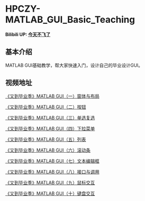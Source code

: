 # HPCZY-MATLAB_GUI_Basic_Teaching

**Bilibili UP: [今天不飞了](https://space.bilibili.com/330337755)**


## 基本介绍
MATLAB GUI基础教学，帮大家快速入门，设计自己的毕业设计GUI。

## 视频地址
[《又到毕业季》MATLAB GUI（一）窗体与布局](https://www.bilibili.com/video/BV1rY4y1a7QE/?share_source=copy_web)

[《又到毕业季》MATLAB GUI（二）按钮](https://www.bilibili.com/video/BV1a44y1g7Xw/?share_source=copy_web)

[《又到毕业季》MATLAB GUI（三）单选复选](https://www.bilibili.com/video/BV1GY4y1k77k/?share_source=copy_web)

[《又到毕业季》MATLAB GUI（四）下拉菜单](https://www.bilibili.com/video/BV1wY411N7Hu/?share_source=copy_web)

[《又到毕业季》MATLAB GUI（五）列表](https://www.bilibili.com/video/BV1H541127VL/?share_source=copy_web)

[《又到毕业季》MATLAB GUI（六）滚动条](https://www.bilibili.com/video/BV1S3411K7p5/?share_source=copy_web)

[《又到毕业季》MATLAB GUI（七）文本编辑框](https://www.bilibili.com/video/BV1134y1a7xg/?share_source=copy_web)

[《又到毕业季》MATLAB GUI（八）接口与调用](https://www.bilibili.com/video/BV1934y1a78U/?share_source=copy_web)

[《又到毕业季》MATLAB GUI（九）鼠标交互](https://www.bilibili.com/video/BV1GY4y1b7EG/?share_source=copy_web)

[《又到毕业季》MATLAB GUI（十）键盘交互](https://www.bilibili.com/video/BV19Y4y1b7xV/?share_source=copy_web)
